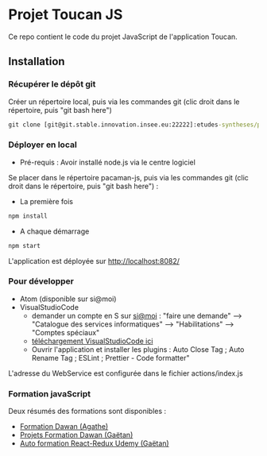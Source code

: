 # Projet Toucan JS	

Ce repo contient le code du projet JavaScript de l'application Toucan.

## Installation

### Récupérer le dépôt git 
Créer un répertoire local, puis via les commandes git (clic droit dans le répertoire, puis "git bash here")

```cmd
git clone [git@git.stable.innovation.insee.eu:22222]:etudes-syntheses/pacman-js.git
```

### Déployer en local

* Pré-requis : Avoir installé node.js via le centre logiciel

Se placer dans le répertoire pacaman-js, puis via les commandes git (clic droit dans le répertoire, puis "git bash here") :

* La première fois 
```cmd
npm install
```

* A chaque démarrage
```cmd
npm start
```

L'application est déployée sur [http://localhost:8082/](http://localhost:8082/)

### Pour développer

* Atom (disponible sur si@moi)
* VisualStudioCode 
   * demander un compte en S sur [si@moi](http://pdeasyvistlht00.ad.insee.intra/index.php?url_account=50004) : "faire une demande" --> "Catalogue des services informatiques" --> "Habilitations" --> "Comptes spéciaux"
   * [téléchargement VisualStudioCode ici]( https://code.visualstudio.com/download)
   * Ouvrir l'application et installer les plugins : Auto Close Tag ; Auto Rename Tag ; ESLint ; Prettier - Code formatter"


L'adresse du WebService est configurée dans le fichier actions/index.js


### Formation javaScript

Deux résumés des formations sont disponibles :
  * [Formation Dawan (Agathe)](https://git.stable.innovation.insee.eu/etudes-syntheses/pacman/wikis/d%C3%A9veloppement/formationReact/home)
  * [Projets Formation Dawan (Gaëtan)](https://github.com/gaetan-varlet/tutoriel-react-redux/tree/master/projets-formation)
  * [Auto formation React-Redux Udemy (Gaëtan)](https://github.com/gaetan-varlet/tutoriel-react-redux)

